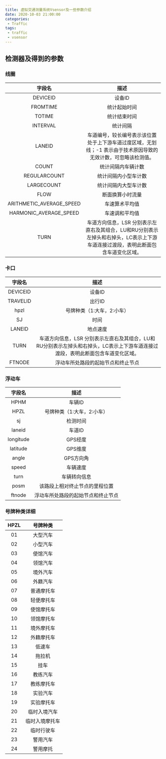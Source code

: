 ```yaml
---
title: 虚拟交通测量系统Vsensor及一些参数介绍
date: 2020-10-03 21:00:00
categories:
 - Traffic
tags:
 - traffic
 - vsensor
---
```


## 检测器及得到的参数

### 线圈

|          字段名          |                             描述                             |
| :----------------------: | :----------------------------------------------------------: |
|         DEVICEID         |                            设备ID                            |
|         FROMTIME         |                         统计起始时间                         |
|          TOTIME          |                         统计结束时间                         |
|         INTERVAL         |                           统计间隔                           |
|          LANEID          | 车道编号，较长编号表示该位置处于上下游车道过度区域，无划线；-1 表示由于技术原因导致的无效计数，可忽略该检测值。 |
|          COUNT           |                      统计间隔内车辆计数                      |
|       REGULARCOUNT       |                     统计间隔内小型车计数                     |
|        LARGECOUNT        |                     统计间隔内大型车计数                     |
|           FLOW           |                       断面换算小时流量                       |
| ARITHMETIC_AVERAGE_SPEED |                        车速算术平均值                        |
|  HARMONIC_AVERAGE_SPEED  |                        车速调和平均值                        |
|           TURN           | 车道方向信息，LSR 分别表示左直右及其组合，LU和RU分别表示左掉头和右掉头，LC表示上下游车道连接过渡段，表明此断面包含车道变化区域。 |

### 卡口

|  字段名  |                             描述                             |
| :------: | :----------------------------------------------------------: |
| DEVICEID |                            设备ID                            |
| TRAVELID |                            出行ID                            |
|   hpzl   |                  号牌种类（1:大车，2:小车）                  |
|    SJ    |                             时间                             |
|  LANEID  |                           地点速度                           |
|   TURN   | 车道方向信息，LSR 分别表示左直右及其组合，LU和RU分别表示左掉头和右掉头，LC表示上下游车道连接过渡段，表明此断面包含车道变化区域。 |
|  FTNODE  |              浮动车所处路段的起始节点和终止节点              |

### 浮动车

|  字段名   |                描述                |
| :-------: | :--------------------------------: |
|   HPHM    |               车辆ID               |
|   HPZL    |     号牌种类（1:大车，2:小车）     |
|    sj     |              检测时间              |
|  laneid   |               车道ID               |
| longitude |              GPS经度               |
| latitude  |              GPS维度               |
|   angle   |             GPS方向角              |
|   speed   |              车辆速度              |
|   turn    |            车辆转向信息            |
|   posm    |   该路段上相对终止节点的里程位置   |
|  ftnode   | 浮动车所处路段的起始节点和终止节点 |

### 号牌种类详细

| HPZL |    号牌种类    |
| :--: | :------------: |
|  01  |    大型汽车    |
|  02  |    小型汽车    |
|  03  |    使馆汽车    |
|  04  |    领馆汽车    |
|  05  |    境外汽车    |
|  06  |    外籍汽车    |
|  07  |   普通摩托车   |
|  08  |   轻便摩托车   |
|  09  |   使馆摩托车   |
|  10  |   领馆摩托车   |
|  11  |   境外摩托车   |
|  12  |   外籍摩托车   |
|  13  |     低速车     |
|  14  |     拖拉机     |
|  15  |      挂车      |
|  16  |    教练汽车    |
|  17  |   教练摩托车   |
|  18  |    实验汽车    |
|  19  |   实验摩托车   |
|  20  |  临时入境汽车  |
|  21  | 临时入境摩托车 |
|  22  |   临时行驶车   |
|  23  |    警用汽车    |
|  24  |    警用摩托    |

